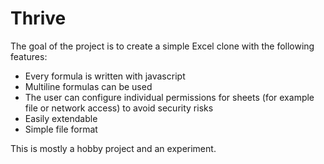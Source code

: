 # Thrive

The goal of the project is to create a simple Excel clone with the following features:

- Every formula is written with javascript
- Multiline formulas can be used
- The user can configure individual permissions for sheets (for example file or network access)
  to avoid security risks
- Easily extendable
- Simple file format

This is mostly a hobby project and an experiment.

